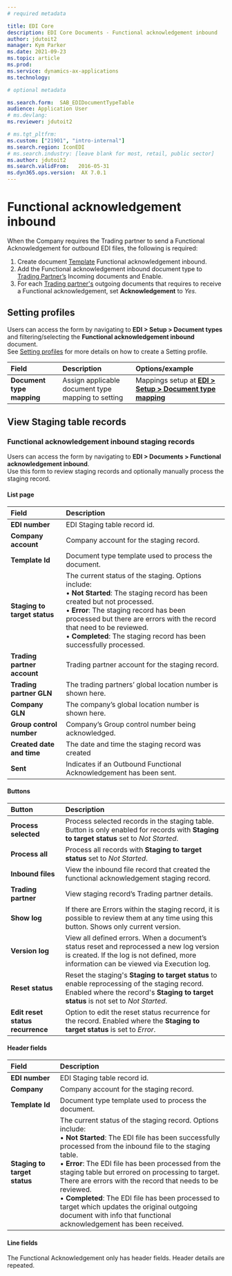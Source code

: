 ```yaml
---
# required metadata

title: EDI Core
description: EDI Core Documents - Functional acknowledgement inbound
author: jdutoit2
manager: Kym Parker
ms.date: 2021-09-23
ms.topic: article
ms.prod: 
ms.service: dynamics-ax-applications
ms.technology: 

# optional metadata

ms.search.form:  SAB_EDIDocumentTypeTable
audience: Application User
# ms.devlang: 
ms.reviewer: jdutoit2

# ms.tgt_pltfrm: 
ms.custom: ["21901", "intro-internal"]
ms.search.region: IconEDI
# ms.search.industry: [leave blank for most, retail, public sector]
ms.author: jdutoit2
ms.search.validFrom:   2016-05-31
ms.dyn365.ops.version:  AX 7.0.1
---
```


# Functional acknowledgement inbound

When the Company requires the Trading partner to send a Functional Acknowledgement for outbound EDI files, the following is required:
1.	Create document [Template](../Setup/DocumentTypes/File-templates.md) Functional acknowledgement inbound.
1.	Add the Functional acknowledgement inbound document type to [Trading Partner’s](../Setup/Trading-partners.md) Incoming documents and Enable.
1.	For each [Trading partner's](../Setup/Trading-partners.md) outgoing documents that requires to receive a Functional acknowledgement, set **Acknowledgement** to _Yes_.

## Setting profiles

Users can access the form by navigating to **EDI > Setup > Document types** and filtering/selecting the **Functional acknowledgement inbound** document. <br>
See [Setting profiles](../Setup/DocumentTypes/Setting-profiles.md) for more details on how to create a Setting profile.

**Field** 	                                | **Description**                     | **Options/example**
:--------------------------------           |:------------------------------------|:------------------------------------
**Document type mapping**                   | Assign applicable document type mapping to setting	| Mappings setup at [**EDI > Setup > Document type mapping**](../Setup/Document-type-mapping.md)

## View Staging table records

### Functional acknowledgement inbound staging records

Users can access the form by navigating to **EDI > Documents > Functional acknowledgement inbound**. <br>
Use this form to review staging records and optionally manually process the staging record.

#### List page

**Field** 	                      | **Description**
:-------------------------------- |:-------------------------------------
**EDI number**                    |	EDI Staging table record id.
**Company account**               |	Company account for the staging record.
**Template Id**                   |	Document type template used to process the document.
**Staging to target status**      |	The current status of the staging. Options include: <br> •	**Not Started**: The staging record has been created but not processed. <br> •	**Error**: The staging record has been processed but there are errors with the record that need to be reviewed. <br> •	**Completed**: The staging record has been successfully processed.
**Trading partner account**       |	Trading partner account for the staging record.
**Trading partner GLN**           |	The trading partners’ global location number is shown here.
**Company GLN**                   |	The company’s global location number is shown here.
**Group control number**          |	Company’s Group control number being acknowledged.
**Created date and time**         |	The date and time the staging record was created
**Sent**                          |	Indicates if an Outbound Functional Acknowledgement has been sent.

#### Buttons

**Button** 	                      | **Description**
:-------------------------------- |:-------------------------------------
**Process selected**              |	Process selected records in the staging table. Button is only enabled for records with **Staging to target status** set to _Not Started_.
**Process all**                   |	Process all records with **Staging to target status** set to _Not Started_.
**Inbound files**                 |	View the inbound file record that created the functional acknowledgement staging record.
**Trading partner**               |	View staging record’s Trading partner details.
**Show log**                      |	If there are Errors within the staging record, it is possible to review them at any time using this button. Shows only current version.
**Version log**                   |	View all defined errors. When a document’s status reset and reprocessed a new log version is created. If the log is not defined, more information can be viewed via Execution log.
**Reset status**                  |	Reset the staging's **Staging to target status** to enable reprocessing of the staging record. Enabled where the record's **Staging to target status** is not set to _Not Started_.
**Edit reset status recurrence**  | Option to edit the reset status recurrence for the record. Enabled where the **Staging to target status** is set to _Error_.

#### Header fields

**Field** 	                      | **Description**
:-------------------------------- |:-------------------------------------
**EDI number**	                  | EDI Staging table record id.
**Company**                       |	Company account for the staging record.
**Template Id**                   |	Document type template used to process the document.
**Staging to target status**      |	The current status of the staging record. Options include: <br> •	**Not Started**: The EDI file has been successfully processed from the inbound file to the staging table. <br> •	**Error**: The EDI file has been processed from the staging table but errored on processing to target. There are errors with the record that needs to be reviewed. <br> •	**Completed**: The EDI file has been processed to target which updates the original outgoing document with info that functional acknowledgement has been received.

#### Line fields

The Functional Acknowledgement only has header fields. Header details are repeated.
